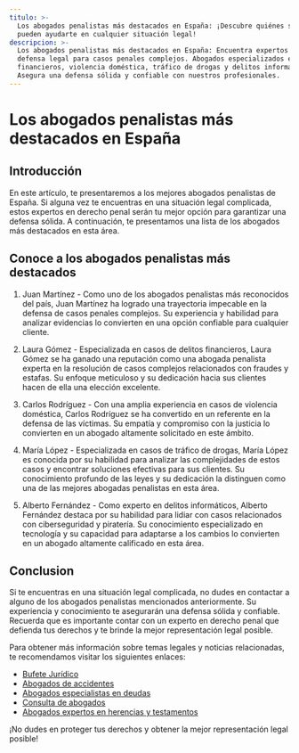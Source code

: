 ```yaml
---
titulo: >-
  Los abogados penalistas más destacados en España: ¡Descubre quiénes son y cómo
  pueden ayudarte en cualquier situación legal!
descripcion: >-
  Los abogados penalistas más destacados en España: Encuentra expertos en
  defensa legal para casos penales complejos. Abogados especializados en delitos
  financieros, violencia doméstica, tráfico de drogas y delitos informáticos.
  Asegura una defensa sólida y confiable con nuestros profesionales.
---
```




# Los abogados penalistas más destacados en España




## Introducción




En este artículo, te presentaremos a los mejores abogados penalistas de España. Si alguna vez te encuentras en una situación legal complicada, estos expertos en derecho penal serán tu mejor opción para garantizar una defensa sólida. A continuación, te presentamos una lista de los abogados más destacados en esta área.




## Conoce a los abogados penalistas más destacados



1. Juan Martínez - Como uno de los abogados penalistas más reconocidos del país, Juan Martínez ha logrado una trayectoria impecable en la defensa de casos penales complejos. Su experiencia y habilidad para analizar evidencias lo convierten en una opción confiable para cualquier cliente.


2. Laura Gómez - Especializada en casos de delitos financieros, Laura Gómez se ha ganado una reputación como una abogada penalista experta en la resolución de casos complejos relacionados con fraudes y estafas. Su enfoque meticuloso y su dedicación hacia sus clientes hacen de ella una elección excelente.

3. Carlos Rodríguez - Con una amplia experiencia en casos de violencia doméstica, Carlos Rodríguez se ha convertido en un referente en la defensa de las víctimas. Su empatía y compromiso con la justicia lo convierten en un abogado altamente solicitado en este ámbito.

4. María López - Especializada en casos de tráfico de drogas, María López es conocida por su habilidad para analizar las complejidades de estos casos y encontrar soluciones efectivas para sus clientes. Su conocimiento profundo de las leyes y su dedicación la distinguen como una de las mejores abogadas penalistas en esta área.




5. Alberto Fernández - Como experto en delitos informáticos, Alberto Fernández destaca por su habilidad para lidiar con casos relacionados con ciberseguridad y piratería. Su conocimiento especializado en tecnología y su capacidad para adaptarse a los cambios lo convierten en un abogado altamente calificado en esta área.




## Conclusion

Si te encuentras en una situación legal complicada, no dudes en contactar a alguno de los abogados penalistas mencionados anteriormente. Su experiencia y conocimiento te asegurarán una defensa sólida y confiable. Recuerda que es importante contar con un experto en derecho penal que defienda tus derechos y te brinde la mejor representación legal posible.

Para obtener más información sobre temas legales y noticias relacionadas, te recomendamos visitar los siguientes enlaces:

- [Bufete Jurídico](bufete-juridico)
- [Abogados de accidentes](abogados-de-accidentes)
- [Abogados especialistas en deudas](abogados-especialistas-en-deudas)
- [Consulta de abogados](consulta-de-abogados)
- [Abogados expertos en herencias y testamentos](abogados-expertos-en-herencias-y-testamentos)

¡No dudes en proteger tus derechos y obtener la mejor representación legal posible!


